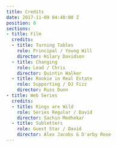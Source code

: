 ```yaml
---
title: Credits
date: 2017-11-09 04:40:00 Z
position: 0
sections:
- title: Film
  credits:
  - title: Turning Tables
    role: Principal / Young Will
    director: Hilary Davidson
  - title: Changing
    role: Lead / Chris
    director: Quintin Walker
  - title: Rookie in Real Estate
    role: Supporting / DJ Fizz
    director: Russ Dunn
- title: Web Series
  credits:
  - title: Kings are Wild
    role: Series Regular / David
    director: Sachin Medhekar
  - title: Subletters
    role: Guest Star / David
    director: Alex Jacobs & D'arby Rose
---
```



